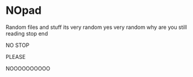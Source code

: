 # NOpad
Random files and stuff
its very random
yes
very random
why are you still reading
stop
end










NO STOP







PLEASE




NOOOOOOOOOO

















